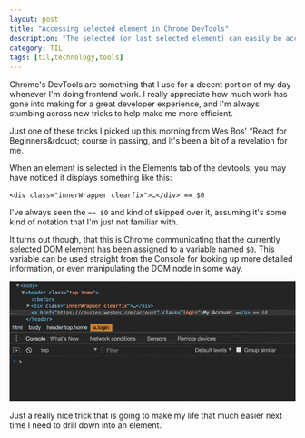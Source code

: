 ```yaml
---
layout: post
title: "Accessing selected element in Chrome DevTools"
description: "The selected (or last selected element) can easily be accessed in the Console of Chrome DevTools"
category: TIL
tags: [til,technology,tools]
---
```


Chrome's DevTools are something that I use for a decent portion of my day whenever I'm doing frontend work. I really appreciate how much work has gone into making for a great developer experience, and I'm always stumbing across new tricks to help make me more efficient.

Just one of these tricks I picked up this morning from Wes Bos' &ldquo;React for Beginners&rdquot; course in passing, and it's been a bit of a revelation for me.

When an element is selected in the Elements tab of the devtools, you may have noticed it displays something like this:

```
<div class="innerWrapper clearfix">…</div> == $0
```

I've always seen the `== $0` and kind of skipped over it, assuming it's some kind of notation that I'm just not familiar with.

It turns out though, that this is Chrome communicating that the currently selected DOM element has been assigned to a variable named `$0`. This variable can be used straight from the Console for looking up more detailed information, or even manipulating the DOM node in some way. 

![Gif of using the selected element in DevTools](/img/posts/devtools-select-element.gif)

Just a really nice trick that is going to make my life that much easier next time I need to drill down into an element. 